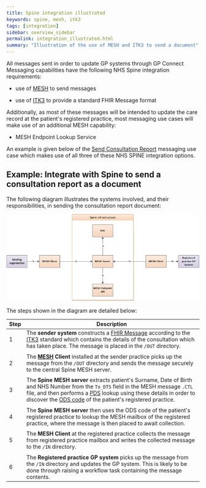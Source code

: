 ```yaml
---
title: Spine integration illustrated
keywords: spine, mesh, itk3
tags: [integration]
sidebar: overview_sidebar
permalink: integration_illustrated.html
summary: "Illustration of the use of MESH and ITK3 to send a document"
---
```


All messages sent in order to update GP systems through GP Connect Messaging capabilities have the following NHS Spine integration requirements:



- use of [MESH](integration_mesh.html) to send messages


- use of [ITK3](integration_itk3.html) to provide a standard FHIR Message format

Additionally, as most of these messages will be intended to update the care record at the patient's registered practice, most messaging use cases will make use of an additional MESH capability:



- MESH Endpoint Lookup Service

An example is given below of the [Send Consultation Report](senddocument_fedcon_overview.html) messaging use case which makes use of all three of these NHS SPINE integration options.

## Example: Integrate with Spine to send a consultation report as a document ##

The following diagram illustrates the systems involved, and their responsibilities, in sending the consultation report document:

![Integration illustrated - send](images/integration/spine_integration_send.PNG "System integration illustration") 

The steps shown in the diagram are detailed below:

| Step | Description |
|------|-------------|
| 1   | The **sender system** constructs a [FHIR Message](https://www.hl7.org/fhir/messaging.html) according to the [ITK3](https://nhsconnect.github.io/ITK3-FHIR-Messaging-Distribution/) standard which contains the details of the consultation which has taken place. The message is placed in the `/OUT` directory.  |
|      |      |
| 2   | The **[MESH](https://digital.nhs.uk/services/message-exchange-for-social-care-and-health-mesh) Client** installed at the sender practice picks up the message from the `/OUT` directory and sends the message securely to the central Spine MESH server. |
|      |      |
| 3   | The **Spine MESH server** extracts patient's Surname, Date of Birth and NHS Number from the `To_DTS` field in the MESH message `.CTL` file, and then performs a [PDS](https://digital.nhs.uk/services/demographics) lookup using these details in order to discover the [ODS code](https://digital.nhs.uk/services/organisation-data-service) of the patient's registered practice. |
|      |      |
| 4   | The **Spine MESH server** then uses the ODS code of the patient's registered practice to lookup the MESH mailbox of the registered practice, where the message is then placed to await collection. |
|      |      |
| 5   | The **MESH Client** at the registered practice collects the message from registered practice mailbox and writes the collected message to the `/IN` directory. |
|      |      |
| 6   | The **Registered practice GP system** picks up the message from the `/IN` directory and updates the GP system. This is likely to be done through raising a workflow task containing the message contents. |
